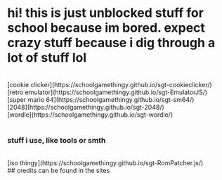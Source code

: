 # hi! this is just unblocked stuff for school because im bored. expect crazy stuff because i dig through a lot of stuff lol
<br>
[cookie clicker](https://schoolgamethingy.github.io/sgt-cookieclicker/) <br>
[retro emulator](https://schoolgamethingy.github.io/sgt-EmulatorJS/) <br>
[super mario 64](https://schoolgamethingy.github.io/sgt-sm64/) <br>
[2048](https://schoolgamethingy.github.io/sgt-2048/) <br> 
[wordle](https://schoolgamethingy.github.io/sgt-wordle/) <br>
<br>

### stuff i use, like tools or smth
<br>
[iso thingy](https://schoolgamethingy.github.io/sgt-RomPatcher.js/)
<br>
## credits can be found in the sites
